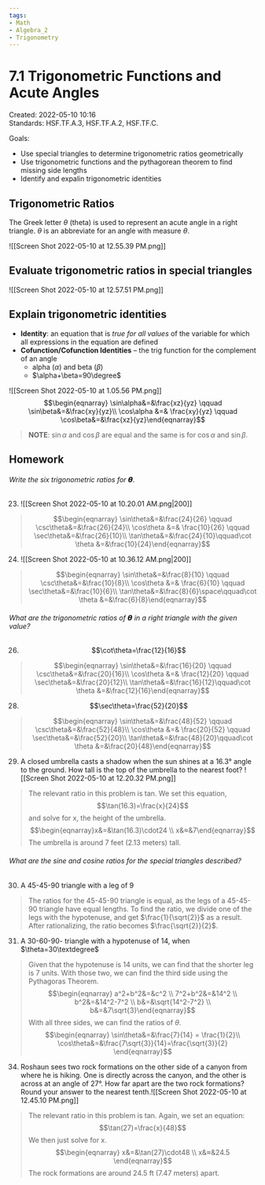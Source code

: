 ```yaml
---
tags:
- Math
- Algebra_2
- Trigonometry 
---
```

# 7.1 Trigonometric Functions and Acute Angles 
Created: 2022-05-10 10:16  
Standards: HSF.TF.A.3, HSF.TF.A.2, HSF.TF.C.

Goals:
- Use special triangles to determine trigonometric ratios geometrically
- Use trigonometric functions and the pythagorean theorem to find missing side lengths
- Identify and expalin trigonometric identities

## Trigonometric Ratios
The Greek letter $\theta$ (theta) is used to represent an acute angle in a right triangle. $\theta$ is an abbreviate for an angle with measure $\theta$. 

![[Screen Shot 2022-05-10 at 12.55.39 PM.png]]

## Evaluate trigonometric ratios in special triangles 

![[Screen Shot 2022-05-10 at 12.57.51 PM.png]]

## Explain trigonometric identities 

- **Identity**: an equation that is *true for all values* of the variable for which all expressions in the equation are defined 
- **Cofunction/Cofunction Identities** – the trig function for the complement of an angle 
	- alpha ($\alpha$) and beta ($\beta$) 
	- $\alpha+\beta=90\degree$

![[Screen Shot 2022-05-10 at 1.05.56 PM.png]]
$$\begin{eqnarray} \sin\alpha&=&\frac{xz}{yz} \qquad \sin\beta&=&\frac{xy}{yz}\\ \cos\alpha &=& \frac{xy}{yz} \qquad \cos\beta&=&\frac{xz}{yz}\end{eqnarray}$$
>**NOTE**: $\sin\alpha$ and $\cos\beta$ are equal and the same is for $\cos\alpha$ and $\sin\beta$.

## Homework 

###### Write the six trigonometric ratios for 𝞱.

23. ![[Screen Shot 2022-05-10 at 10.20.01 AM.png|200]]
>$$\begin{eqnarray} \sin\theta&=&\frac{24}{26} \qquad \csc\theta&=&\frac{26}{24}\\ \cos\theta &=& \frac{10}{26} \qquad \sec\theta&=&\frac{26}{10}\\ \tan\theta&=&\frac{24}{10}\qquad\cot \theta &=&\frac{10}{24}\end{eqnarray}$$

24. ![[Screen Shot 2022-05-10 at 10.36.12 AM.png|200]]
>$$\begin{eqnarray} \sin\theta&=&\frac{8}{10} \qquad \csc\theta&=&\frac{10}{8}\\ \cos\theta &=& \frac{6}{10} \qquad \sec\theta&=&\frac{10}{6}\\ \tan\theta&=&\frac{8}{6}\space\qquad\cot \theta &=&\frac{6}{8}\end{eqnarray}$$

###### What are the trigonometric ratios of 𝞱 in a right triangle with the given value?
26. $$\cot\theta=\frac{12}{16}$$
>$$\begin{eqnarray} \sin\theta&=&\frac{16}{20} \qquad \csc\theta&=&\frac{20}{16}\\ \cos\theta &=& \frac{12}{20} \qquad \sec\theta&=&\frac{20}{12}\\ \tan\theta&=&\frac{16}{12}\qquad\cot \theta &=&\frac{12}{16}\end{eqnarray}$$

28. $$\sec\theta=\frac{52}{20}$$
>$$\begin{eqnarray} \sin\theta&=&\frac{48}{52} \qquad \csc\theta&=&\frac{52}{48}\\ \cos\theta &=& \frac{20}{52} \qquad \sec\theta&=&\frac{52}{20}\\ \tan\theta&=&\frac{48}{20}\qquad\cot \theta &=&\frac{20}{48}\end{eqnarray}$$

29. A closed umbrella casts a shadow when the sun shines at a 16.3° angle to the ground. How tall is the top of the umbrella to the nearest foot? ![[Screen Shot 2022-05-10 at 12.20.32 PM.png]]
>The relevant ratio in this problem is tan. We set this equation, $$\tan(16.3)=\frac{x}{24}$$ and solve for x, the height of the umbrella. $$\begin{eqnarray}x&=&\tan(16.3)\cdot24 \\ x&≈&7\end{eqnarray}$$
>The umbrella is around 7 feet (2.13 meters) tall. 

###### What are the sine and cosine ratios for the special triangles described?
30. A 45-45-90 triangle with a leg of 9 
>The ratios for the 45-45-90 triangle is equal, as the legs of a 45-45-90 triangle have equal lengths. To find the ratio, we divide one of the legs with the hypotenuse, and get $\frac{1}{\sqrt{2}}$ as a result. After rationalizing, the ratio becomes $\frac{\sqrt{2}}{2}$.

31. A 30-60-90- triangle with a hypotenuse of 14, when $\theta=30\textdegree$ 
>Given that the hypotenuse is 14 units, we can find that the shorter leg is 7 units. With those two, we can find the third side using the Pythagoras Theorem. $$\begin{eqnarray} a^2+b^2&=&c^2 \\ 7^2+b^2&=&14^2 \\ b^2&=&14^2-7^2 \\ b&=&\sqrt{14^2-7^2} \\ b&=&7\sqrt{3}\end{eqnarray}$$
>With all three sides, we can find the ratios of $\theta$. $$\begin{eqnarray}
\sin\theta&=&\frac{7}{14} = \frac{1}{2}\\ \cos\theta&=&\frac{7\sqrt{3}}{14}=\frac{\sqrt{3}}{2}
\end{eqnarray}$$

34. Roshaun sees two rock formations on the other side of a canyon from where he is hiking. One is directly across the canyon, and the other is across at an angle of 27°. How far apart are the two rock formations? Round your answer to the nearest tenth.![[Screen Shot 2022-05-10 at 12.45.10 PM.png]]
>The relevant ratio in this problem is tan. Again, we set an equation: $$\tan(27)=\frac{x}{48}$$
>We then just solve for x. $$\begin{eqnarray}
x&=&\tan(27)\cdot48 \\ x&≈&24.5
\end{eqnarray}$$
The rock formations are around 24.5 ft (7.47 meters) apart. 